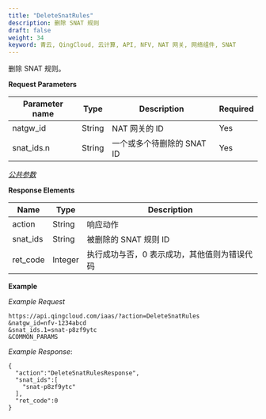 ```yaml
---
title: "DeleteSnatRules"
description: 删除 SNAT 规则
draft: false
weight: 34
keyword: 青云, QingCloud, 云计算, API, NFV, NAT 网关, 网络组件, SNAT
---
```


删除 SNAT 规则。

**Request Parameters**

| Parameter name | Type | Description | Required |
| --- | --- | --- | --- |
| natgw_id | String | NAT 网关的 ID | Yes |
| snat_ids.n | String | 一个或多个待删除的 SNAT ID | Yes |

[_公共参数_](../../get_api/parameters/)

**Response Elements**

| Name | Type | Description |
| --- | --- | --- |
| action | String | 响应动作 |
| snat_ids | String | 被删除的 SNAT 规则 ID |
| ret_code | Integer | 执行成功与否，0 表示成功，其他值则为错误代码 |

**Example**

_Example Request_

```
https://api.qingcloud.com/iaas/?action=DeleteSnatRules
&natgw_id=nfv-1234abcd
&snat_ids.1=snat-p8zf9ytc
&COMMON_PARAMS
```

_Example Response_:

```
{
  "action":"DeleteSnatRulesResponse",
  "snat_ids":[
    "snat-p8zf9ytc"
  ],
  "ret_code":0
}
```
